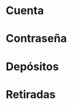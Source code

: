 # Cuenta

# Contraseña

# Depósitos

# Retiradas

# 


<!--stackedit_data:
eyJoaXN0b3J5IjpbLTExMjQzNDc0MjddfQ==
-->